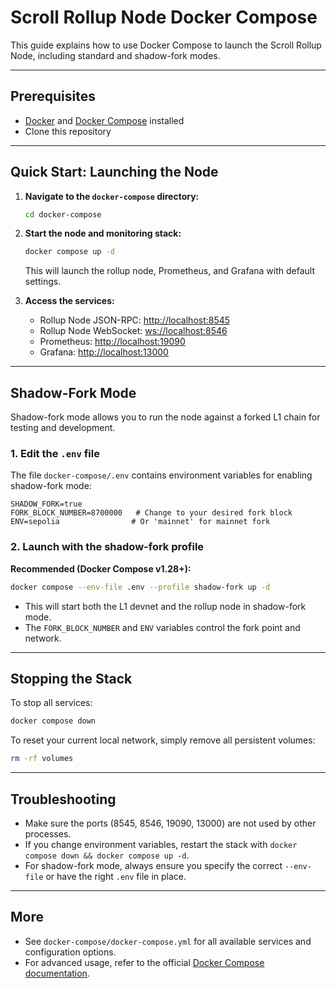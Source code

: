 # Scroll Rollup Node Docker Compose

This guide explains how to use Docker Compose to launch the Scroll Rollup Node, including standard and shadow-fork
modes.

---

## Prerequisites

- [Docker](https://docs.docker.com/get-docker/) and [Docker Compose](https://docs.docker.com/compose/install/) installed
- Clone this repository

---

## Quick Start: Launching the Node

1. **Navigate to the `docker-compose` directory:**
   ```sh
   cd docker-compose
   ```

2. **Start the node and monitoring stack:**
   ```sh
   docker compose up -d
   ```
   This will launch the rollup node, Prometheus, and Grafana with default settings.

3. **Access the services:**
    - Rollup Node JSON-RPC: [http://localhost:8545](http://localhost:8545)
    - Rollup Node WebSocket: [ws://localhost:8546](ws://localhost:8546)
    - Prometheus: [http://localhost:19090](http://localhost:19090)
    - Grafana: [http://localhost:13000](http://localhost:13000)

---

## Shadow-Fork Mode

Shadow-fork mode allows you to run the node against a forked L1 chain for testing and development.

### 1. Edit the `.env` file

The file `docker-compose/.env` contains environment variables for enabling shadow-fork mode:

```
SHADOW_FORK=true
FORK_BLOCK_NUMBER=8700000   # Change to your desired fork block
ENV=sepolia                # Or 'mainnet' for mainnet fork
```

### 2. Launch with the shadow-fork profile

**Recommended (Docker Compose v1.28+):**

```sh
docker compose --env-file .env --profile shadow-fork up -d
```

- This will start both the L1 devnet and the rollup node in shadow-fork mode.
- The `FORK_BLOCK_NUMBER` and `ENV` variables control the fork point and network.

---

## Stopping the Stack

To stop all services:

```sh
docker compose down
```

To reset your current local network, simply remove all persistent volumes:
```sh
rm -rf volumes
```

---

## Troubleshooting

- Make sure the ports (8545, 8546, 19090, 13000) are not used by other processes.
- If you change environment variables, restart the stack with `docker compose down && docker compose up -d`.
- For shadow-fork mode, always ensure you specify the correct `--env-file` or have the right `.env` file in place.

---

## More

- See `docker-compose/docker-compose.yml` for all available services and configuration options.
- For advanced usage, refer to the official [Docker Compose documentation](https://docs.docker.com/compose/).

